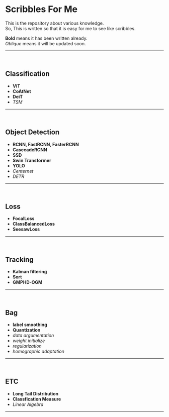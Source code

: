 # Scribbles For Me
This is the repository about various knowledge.  
So, This is written so that it is easy for me to see like scribbles.  

**Bold** means it has been written already.  
*Oblique* means it will be updated soon.

-------------------------------------------------------
<br/>

## Classification
* **ViT**
* **CoAtNet**
* **DeiT**
* *TSM*

-------------------------------------------------------
<br/>


## Object Detection
* **RCNN, FastRCNN, FasterRCNN**
* **CasecadeRCNN**
* **SSD**
* **Swin Transformer**
* **YOLO**
* *Centernet*
* *DETR*


-------------------------------------------------------
<br/>

## Loss
* **FocalLoss**
* **ClassBalancedLoss**
* **SeesawLoss**

-------------------------------------------------------
<br/>

## Tracking
* **Kalman filtering**
* **Sort**
* **GMPHD-OGM**

-------------------------------------------------------
<br/>

## Bag
* **label smoothing**
* **Quantization**
* *data argumentation*
* *weight initialize*
* *regularization*
* *homographic adaptation*

-------------------------------------------------------
<br/>


## ETC
* **Long Tail Distribution**
* **Classfication Measure**
* *Linear Algebra*

-------------------------------------------------------
<br/>


